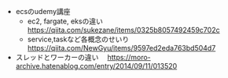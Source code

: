 - ecsのudemy講座
  - ec2, fargate, eksの違い
  　　https://qiita.com/sukezane/items/0325b8057492459c702c
  - service,taskなど各概念のせいり
 　　 https://qiita.com/NewGyu/items/9597ed2eda763bd504d7
- スレッドとワーカーの違い
　https://moro-archive.hatenablog.com/entry/2014/09/11/013520
